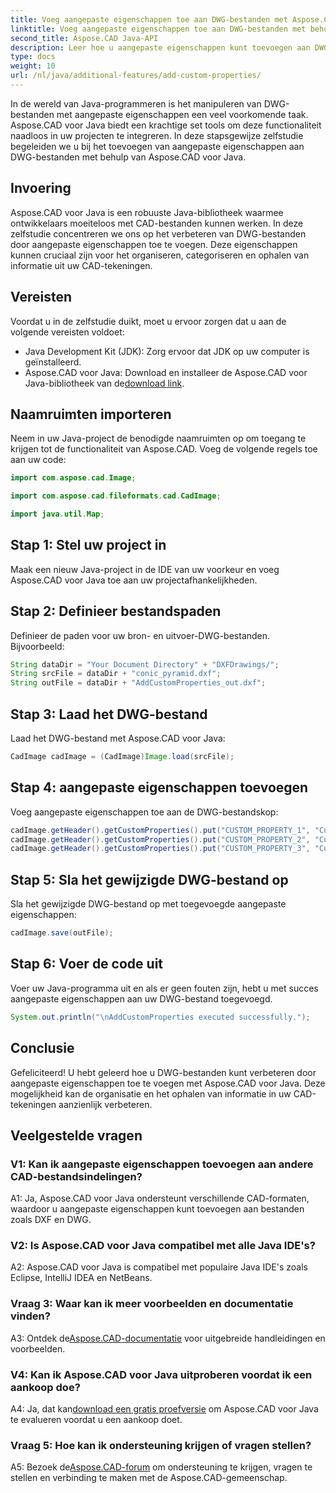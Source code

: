 ```yaml
---
title: Voeg aangepaste eigenschappen toe aan DWG-bestanden met Aspose.CAD in Java
linktitle: Voeg aangepaste eigenschappen toe aan DWG-bestanden met behulp van Java
second_title: Aspose.CAD Java-API
description: Leer hoe u aangepaste eigenschappen kunt toevoegen aan DWG-bestanden in Java met behulp van Aspose.CAD. Verbeter moeiteloos de organisatie en het ophalen van informatie in CAD-tekeningen.
type: docs
weight: 10
url: /nl/java/additional-features/add-custom-properties/
---
```

In de wereld van Java-programmeren is het manipuleren van DWG-bestanden met aangepaste eigenschappen een veel voorkomende taak. Aspose.CAD voor Java biedt een krachtige set tools om deze functionaliteit naadloos in uw projecten te integreren. In deze stapsgewijze zelfstudie begeleiden we u bij het toevoegen van aangepaste eigenschappen aan DWG-bestanden met behulp van Aspose.CAD voor Java.

## Invoering

Aspose.CAD voor Java is een robuuste Java-bibliotheek waarmee ontwikkelaars moeiteloos met CAD-bestanden kunnen werken. In deze zelfstudie concentreren we ons op het verbeteren van DWG-bestanden door aangepaste eigenschappen toe te voegen. Deze eigenschappen kunnen cruciaal zijn voor het organiseren, categoriseren en ophalen van informatie uit uw CAD-tekeningen.

## Vereisten

Voordat u in de zelfstudie duikt, moet u ervoor zorgen dat u aan de volgende vereisten voldoet:

- Java Development Kit (JDK): Zorg ervoor dat JDK op uw computer is geïnstalleerd.
- Aspose.CAD voor Java: Download en installeer de Aspose.CAD voor Java-bibliotheek van de[download link](https://releases.aspose.com/cad/java/).

## Naamruimten importeren

Neem in uw Java-project de benodigde naamruimten op om toegang te krijgen tot de functionaliteit van Aspose.CAD. Voeg de volgende regels toe aan uw code:

```java
import com.aspose.cad.Image;

import com.aspose.cad.fileformats.cad.CadImage;

import java.util.Map;
```

## Stap 1: Stel uw project in

Maak een nieuw Java-project in de IDE van uw voorkeur en voeg Aspose.CAD voor Java toe aan uw projectafhankelijkheden.

## Stap 2: Definieer bestandspaden

Definieer de paden voor uw bron- en uitvoer-DWG-bestanden. Bijvoorbeeld:

```java
String dataDir = "Your Document Directory" + "DXFDrawings/";
String srcFile = dataDir + "conic_pyramid.dxf";
String outFile = dataDir + "AddCustomProperties_out.dxf";
```

## Stap 3: Laad het DWG-bestand

Laad het DWG-bestand met Aspose.CAD voor Java:

```java
CadImage cadImage = (CadImage)Image.load(srcFile);
```

## Stap 4: aangepaste eigenschappen toevoegen

Voeg aangepaste eigenschappen toe aan de DWG-bestandskop:

```java
cadImage.getHeader().getCustomProperties().put("CUSTOM_PROPERTY_1", "Custom property test 1");
cadImage.getHeader().getCustomProperties().put("CUSTOM_PROPERTY_2", "Custom property test 2");
cadImage.getHeader().getCustomProperties().put("CUSTOM_PROPERTY_3", "Custom property test 3");
```

## Stap 5: Sla het gewijzigde DWG-bestand op

Sla het gewijzigde DWG-bestand op met toegevoegde aangepaste eigenschappen:

```java
cadImage.save(outFile);
```

## Stap 6: Voer de code uit

Voer uw Java-programma uit en als er geen fouten zijn, hebt u met succes aangepaste eigenschappen aan uw DWG-bestand toegevoegd.

```java
System.out.println("\nAddCustomProperties executed successfully.");
```

## Conclusie

Gefeliciteerd! U hebt geleerd hoe u DWG-bestanden kunt verbeteren door aangepaste eigenschappen toe te voegen met Aspose.CAD voor Java. Deze mogelijkheid kan de organisatie en het ophalen van informatie in uw CAD-tekeningen aanzienlijk verbeteren.

## Veelgestelde vragen

### V1: Kan ik aangepaste eigenschappen toevoegen aan andere CAD-bestandsindelingen?

A1: Ja, Aspose.CAD voor Java ondersteunt verschillende CAD-formaten, waardoor u aangepaste eigenschappen kunt toevoegen aan bestanden zoals DXF en DWG.

### V2: Is Aspose.CAD voor Java compatibel met alle Java IDE's?

A2: Aspose.CAD voor Java is compatibel met populaire Java IDE's zoals Eclipse, IntelliJ IDEA en NetBeans.

### Vraag 3: Waar kan ik meer voorbeelden en documentatie vinden?

 A3: Ontdek de[Aspose.CAD-documentatie](https://reference.aspose.com/cad/java/) voor uitgebreide handleidingen en voorbeelden.

### V4: Kan ik Aspose.CAD voor Java uitproberen voordat ik een aankoop doe?

 A4: Ja, dat kan[download een gratis proefversie](https://releases.aspose.com/) om Aspose.CAD voor Java te evalueren voordat u een aankoop doet.

### Vraag 5: Hoe kan ik ondersteuning krijgen of vragen stellen?

A5: Bezoek de[Aspose.CAD-forum](https://forum.aspose.com/c/cad/19) om ondersteuning te krijgen, vragen te stellen en verbinding te maken met de Aspose.CAD-gemeenschap.
